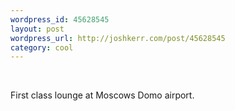 ```yaml
--- 
wordpress_id: 45628545
layout: post
wordpress_url: http://joshkerr.com/post/45628545
category: cool
---
```

<img src="http://30.media.tumblr.com/riusqHSdhcjlnnbwYWZvywUs_400.jpg" alt=""/><br/><br/><p>First class lounge at Moscows Domo airport.</p>

